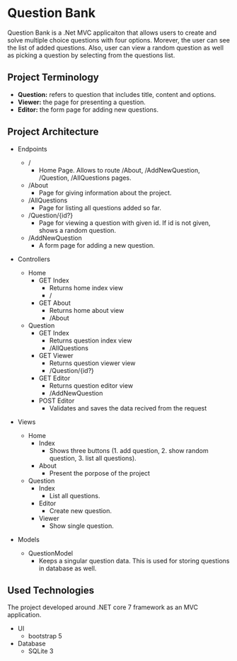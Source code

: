 # Question Bank
Question Bank is a .Net MVC applicaiton that allows users to create and solve multiple choice questions with four options. Morever, the user can see the list of added questions. Also, user can view a random question as well as picking a question by selecting from the questions list.

## Project Terminology
- **Question:** refers to question that includes title, content and options.
- **Viewer:** the page for presenting a question.
- **Editor:** the form page for adding new questions.

## Project Architecture
- Endpoints
  - /
    - Home Page. Allows to route /About, /AddNewQuestion, /Question, /AllQuestions pages.
  - /About
    - Page for giving information about the project.
  - /AllQuestions
    - Page for listing all questions added so far.
  - /Question/{id?}
    - Page for viewing a question with given id. If id is not given, shows a random question.
  - /AddNewQuestion
    - A form page for adding a new question.

- Controllers
  - Home
    - GET Index
      - Returns home index view
      - /
    - GET About
      - Returns home about view
      - /About
  - Question
    - GET Index
      - Returns question index view
      - /AllQuestions
    - GET Viewer
      - Returns question viewer view
      - /Question/{id?}
    - GET Editor
      - Returns question editor view
      - /AddNewQuestion
    - POST Editor
      - Validates and saves the data recived from the request

- Views
  - Home
    - Index
      - Shows three buttons (1. add question, 2. show random question, 3. list all questions).
    - About
      - Present the porpose of the project
  - Question
    - Index
      - List all questions.
    - Editor
      - Create new question.
    - Viewer
      - Show single question.

- Models
  - QuestionModel
    - Keeps a singular question data. This is used for storing questions in database as well.

## Used Technologies
The project developed around .NET core 7 framework as an MVC application.

- UI
  - bootstrap 5
- Database
  - SQLite 3

